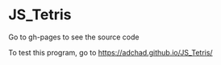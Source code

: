 # JS_Tetris

Go to gh-pages to see the source code

To test this program, go to https://adchad.github.io/JS_Tetris/
